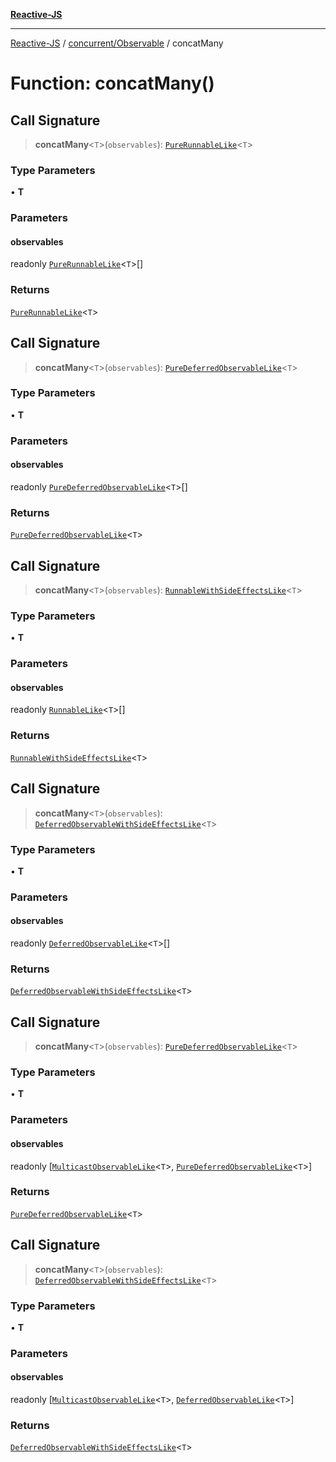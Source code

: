 [**Reactive-JS**](../../../README.md)

***

[Reactive-JS](../../../README.md) / [concurrent/Observable](../README.md) / concatMany

# Function: concatMany()

## Call Signature

> **concatMany**\<`T`\>(`observables`): [`PureRunnableLike`](../../interfaces/PureRunnableLike.md)\<`T`\>

### Type Parameters

• **T**

### Parameters

#### observables

readonly [`PureRunnableLike`](../../interfaces/PureRunnableLike.md)\<`T`\>[]

### Returns

[`PureRunnableLike`](../../interfaces/PureRunnableLike.md)\<`T`\>

## Call Signature

> **concatMany**\<`T`\>(`observables`): [`PureDeferredObservableLike`](../../interfaces/PureDeferredObservableLike.md)\<`T`\>

### Type Parameters

• **T**

### Parameters

#### observables

readonly [`PureDeferredObservableLike`](../../interfaces/PureDeferredObservableLike.md)\<`T`\>[]

### Returns

[`PureDeferredObservableLike`](../../interfaces/PureDeferredObservableLike.md)\<`T`\>

## Call Signature

> **concatMany**\<`T`\>(`observables`): [`RunnableWithSideEffectsLike`](../../interfaces/RunnableWithSideEffectsLike.md)\<`T`\>

### Type Parameters

• **T**

### Parameters

#### observables

readonly [`RunnableLike`](../../interfaces/RunnableLike.md)\<`T`\>[]

### Returns

[`RunnableWithSideEffectsLike`](../../interfaces/RunnableWithSideEffectsLike.md)\<`T`\>

## Call Signature

> **concatMany**\<`T`\>(`observables`): [`DeferredObservableWithSideEffectsLike`](../../interfaces/DeferredObservableWithSideEffectsLike.md)\<`T`\>

### Type Parameters

• **T**

### Parameters

#### observables

readonly [`DeferredObservableLike`](../../interfaces/DeferredObservableLike.md)\<`T`\>[]

### Returns

[`DeferredObservableWithSideEffectsLike`](../../interfaces/DeferredObservableWithSideEffectsLike.md)\<`T`\>

## Call Signature

> **concatMany**\<`T`\>(`observables`): [`PureDeferredObservableLike`](../../interfaces/PureDeferredObservableLike.md)\<`T`\>

### Type Parameters

• **T**

### Parameters

#### observables

readonly \[[`MulticastObservableLike`](../../interfaces/MulticastObservableLike.md)\<`T`\>, [`PureDeferredObservableLike`](../../interfaces/PureDeferredObservableLike.md)\<`T`\>\]

### Returns

[`PureDeferredObservableLike`](../../interfaces/PureDeferredObservableLike.md)\<`T`\>

## Call Signature

> **concatMany**\<`T`\>(`observables`): [`DeferredObservableWithSideEffectsLike`](../../interfaces/DeferredObservableWithSideEffectsLike.md)\<`T`\>

### Type Parameters

• **T**

### Parameters

#### observables

readonly \[[`MulticastObservableLike`](../../interfaces/MulticastObservableLike.md)\<`T`\>, [`DeferredObservableLike`](../../interfaces/DeferredObservableLike.md)\<`T`\>\]

### Returns

[`DeferredObservableWithSideEffectsLike`](../../interfaces/DeferredObservableWithSideEffectsLike.md)\<`T`\>
